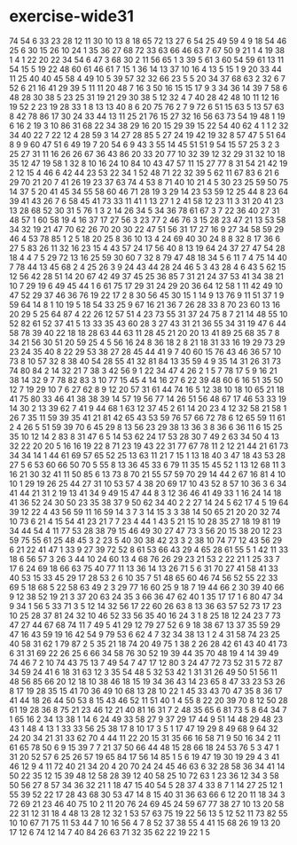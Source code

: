 # exercise-wide31
74
54
6
33
23
28
12
11
30
10
13
8
18
65
72
13
27
6
54
25
49
59
4
9
18
54
46
25
6
30
15
26
10
24
1
35
36
27
68
72
33
63
66
46
63
7
67
50
9
21
1
4
19
38
1
4
1
22
20
22
34
54
6
47
3
68
30
2
11
56
65
1
3
39
5
61
3
60
54
59
61
13
11
54
15
5
19
22
48
60
61
46
61
7
15
1
36
14
13
37
10
16
4
13
5
15
1
9
20
33
44
11
25
40
40
45
58
4
49
10
5
39
57
32
32
66
23
5
5
20
34
37
68
63
2
32
6
7
52
6
21
16
41
29
39
5
11
11
20
48
7
16
3
50
16
15
15
17
9
3
34
36
14
39
7
58
6
48
28
30
38
5
23
25
31
19
21
29
30
38
5
12
32
4
7
40
28
42
48
10
11
12
16
19
52
2
23
19
28
33
1
8
13
13
40
8
6
20
75
76
2
7
9
72
6
51
15
63
5
13
57
63
8
42
78
86
17
30
24
33
44
13
11
25
21
76
15
27
32
16
56
63
73
54
19
48
1
19
6
16
2
19
3
10
86
31
68
22
34
38
29
16
20
15
29
39
15
22
54
40
62
4
1
1
2
32
34
40
22
7
22
12
4
28
59
3
14
27
28
85
5
27
24
19
42
19
32
8
57
47
5
51
64
8
9
9
60
47
51
6
49
19
7
20
54
6
9
43
3
55
14
45
51
51
9
54
15
57
25
3
2
3
25
27
31
11
16
26
26
67
36
43
86
20
33
20
77
10
32
39
12
32
29
31
32
10
18
35
12
47
19
58
1
32
8
10
16
24
10
84
10
43
47
57
11
15
27
77
8
31
54
21
42
19
2
12
15
4
46
6
42
44
23
53
22
34
1
52
48
71
22
32
39
5
62
11
67
83
6
21
6
29
70
21
20
7
41
26
19
23
37
63
74
4
53
8
71
40
10
21
4
5
30
23
25
59
50
75
14
37
5
20
41
45
34
55
58
60
46
71
28
19
3
29
14
23
53
59
12
25
44
8
23
64
39
41
43
26
7
6
58
45
41
73
33
11
41
1
13
27
1
2
41
58
12
23
11
3
31
20
41
23
13
28
68
52
30
31
5
76
1
3
2
14
26
34
5
34
36
78
61
67
3
7
22
36
40
27
31
48
57
1
60
58
19
4
16
37
17
27
56
3
23
77
2
46
76
3
15
28
23
47
21
13
53
58
34
32
19
21
47
70
62
26
70
20
30
22
47
51
56
31
17
27
16
9
27
34
58
59
29
46
4
53
78
85
1
2
5
18
20
25
8
36
10
13
4
24
69
40
30
24
8
8
32
8
17
36
6
27
5
83
26
11
32
16
23
15
4
43
57
24
17
56
40
8
13
19
64
24
37
27
47
54
28
18
4
4
7
5
29
72
13
16
25
59
30
60
7
32
8
79
47
48
18
34
5
6
11
7
4
75
14
40
7
78
44
13
45
68
2
4
25
26
3
9
24
43
44
28
24
46
5
3
43
28
4
6
43
5
62
15
12
56
42
28
51
14
20
67
42
49
37
45
25
36
85
7
31
21
24
37
53
41
34
38
21
10
7
29
19
6
49
45
44
1
6
61
75
17
29
31
24
29
20
36
64
12
58
1
11
42
49
10
47
52
29
37
46
36
76
19
22
17
2
8
30
56
45
30
15
1
14
9
13
76
9
11
51
37
1
9
59
64
14
8
1
10
19
5
18
54
33
25
9
67
16
21
36
7
26
28
33
8
70
23
60
13
16
20
29
5
25
64
87
4
22
26
12
57
51
4
23
73
55
31
37
24
75
8
7
21
14
48
55
10
52
82
61
52
37
41
5
13
33
35
43
60
28
3
27
43
31
21
36
55
34
31
19
47
6
44
58
78
39
40
22
18
18
28
63
44
63
11
28
45
21
20
20
13
41
89
25
68
35
7
8
34
21
56
30
51
20
59
25
4
5
56
16
24
8
36
18
2
8
21
18
31
33
16
19
29
73
29
23
24
35
40
8
22
29
53
38
27
28
45
44
41
9
7
40
60
15
76
43
46
36
57
10
73
8
10
57
32
8
38
40
54
28
55
41
32
81
84
13
35
59
4
9
35
14
31
26
31
73
74
80
84
2
14
32
21
7
38
3
42
56
9
1
22
34
47
4
26
2
1
5
7
78
17
5
9
16
21
38
14
32
9
7
78
82
83
3
10
77
15
45
4
14
16
27
6
22
39
48
60
6
16
51
35
50
12
7
19
29
10
7
6
27
62
8
9
12
20
57
31
61
44
74
16
5
12
38
10
18
10
65
21
18
41
75
80
33
46
41
38
38
39
14
57
19
56
77
14
26
51
56
48
67
17
46
53
33
19
14
30
2
13
39
62
7
41
9
44
68
1
63
12
37
45
2
61
14
20
23
4
12
32
58
21
58
1
26
7
35
11
59
39
35
41
21
81
42
65
43
53
59
76
57
66
72
78
6
12
65
59
11
61
2
4
26
5
51
59
39
70
6
45
29
8
13
56
23
29
38
13
36
3
8
36
6
36
11
6
15
25
35
10
12
14
2
83
8
31
47
6
5
14
53
62
24
17
53
28
30
7
49
2
63
34
50
4
13
32
22
20
20
5
16
16
19
22
8
71
23
19
43
22
31
77
67
78
11
2
12
21
44
21
61
73
34
34
14
1
44
61
69
57
65
52
25
13
63
11
21
7
15
1
13
18
40
3
47
18
43
53
28
27
5
6
53
60
66
50
70
5
55
8
13
36
45
33
6
79
11
35
15
45
52
1
13
12
68
11
3
16
21
30
32
41
11
50
85
6
13
73
8
70
21
55
57
59
70
29
14
44
2
67
16
81
4
10
10
1
29
19
26
25
44
27
31
10
53
57
4
38
20
69
17
10
43
52
8
57
10
36
3
6
34
41
44
21
31
2
19
13
41
34
9
49
15
47
44
8
3
12
36
46
41
49
33
1
16
24
14
18
41
36
52
24
30
50
23
35
38
37
9
50
62
34
40
2
2
27
14
24
5
62
17
4
5
19
64
39
12
22
4
43
56
59
11
16
59
14
3
7
3
14
15
3
3
38
14
50
65
21
20
20
32
74
10
73
6
21
4
15
54
41
23
21
7
7
23
4
44
1
43
5
21
15
10
28
35
27
18
19
81
19
34
44
54
4
11
77
53
28
38
79
15
46
49
30
27
47
73
3
56
20
15
38
20
12
23
59
75
55
61
25
48
45
3
2
23
5
40
30
38
42
23
3
2
38
10
74
77
12
43
56
29
6
21
22
41
47
1
33
9
27
39
72
52
8
61
53
66
43
29
4
65
28
61
55
5
1
42
11
33
18
6
56
57
3
26
3
44
10
24
60
13
4
68
76
26
29
23
21
53
2
22
21
1
25
33
7
17
6
24
69
18
66
63
75
40
77
11
13
36
14
13
26
71
5
6
31
70
27
41
58
41
33
40
53
15
33
45
29
17
28
53
2
6
10
35
7
51
48
65
60
46
74
56
52
55
22
33
69
5
18
68
5
22
58
63
49
2
3
29
77
16
60
25
9
18
7
19
44
66
2
30
39
40
66
9
12
38
52
19
21
3
37
20
63
24
35
3
66
36
47
62
40
1
35
17
17
1
6
80
47
34
9
34
1
56
5
33
71
3
5
12
14
32
56
17
22
60
26
63
8
13
36
63
57
52
73
17
23
10
25
28
37
81
24
32
10
46
52
33
56
35
40
16
24
3
1
8
25
18
12
24
23
7
73
47
27
44
67
68
74
11
7
49
5
41
29
12
79
27
52
6
9
18
38
67
13
37
35
59
29
47
16
43
59
19
16
42
54
9
79
53
6
62
4
7
32
34
38
13
1
2
4
31
58
74
23
25
40
58
31
62
1
79
87
2
5
35
21
18
74
20
49
75
1
38
2
26
28
42
61
43
40
41
73
6
31
31
69
22
26
25
6
66
34
58
76
30
52
19
39
44
35
70
48
19
4
14
39
49
74
46
7
2
10
74
43
75
13
7
49
54
7
47
17
12
80
3
24
47
72
73
52
31
5
72
87
34
59
24
41
6
18
31
63
12
3
35
54
48
5
32
53
42
1
31
31
26
49
50
51
56
11
48
56
85
66
20
12
18
10
38
46
18
15
19
34
36
43
14
23
65
8
47
33
23
53
26
8
17
19
28
35
15
41
70
36
49
10
68
13
28
10
22
1
45
33
43
70
47
35
8
36
17
41
44
18
26
44
50
53
8
15
43
46
52
11
51
40
1
4
55
8
22
20
39
70
8
12
50
28
61
19
28
36
8
75
21
23
46
12
21
40
81
16
31
7
2
48
35
65
6
81
73
5
8
64
34
7
1
65
16
2
34
13
38
1
14
6
24
49
33
58
27
9
37
29
17
44
9
51
14
48
29
48
23
43
1
48
4
13
1
33
33
56
25
38
17
8
10
17
3
5
1
17
47
19
29
8
49
68
9
64
32
24
20
34
21
31
33
62
70
4
44
11
22
20
15
31
35
66
16
58
71
9
50
16
34
2
11
61
65
78
50
6
9
15
39
7
7
21
37
50
66
44
48
15
28
66
18
24
53
76
5
3
47
1
31
20
52
57
6
25
26
57
19
65
84
17
56
14
85
1
5
6
19
47
19
30
19
29
4
3
41
46
12
9
4
11
72
40
21
34
20
4
20
70
24
24
45
46
63
6
32
28
58
36
34
41
14
50
22
35
12
15
39
48
12
58
28
39
12
40
58
25
10
72
63
1
23
36
12
34
3
58
50
56
27
8
57
34
36
32
21
1
18
47
15
40
54
5
28
37
4
33
8
7
1
14
27
25
12
1
55
39
52
22
17
28
43
68
30
53
47
14
8
15
40
31
36
63
66
6
12
20
11
18
34
3
72
69
21
23
46
40
75
10
2
11
20
76
24
69
45
24
59
67
77
38
27
10
13
20
58
22
31
12
31
18
4
48
13
28
12
32
1
53
57
63
75
19
22
56
13
5
12
52
11
73
82
55
10
10
67
71
75
11
53
44
7
10
16
56
4
7
8
52
37
38
55
4
41
15
68
26
19
13
20
17
12
6
74
12
14
7
40
84
26
63
71
32
35
62
22
19
22
1
5
